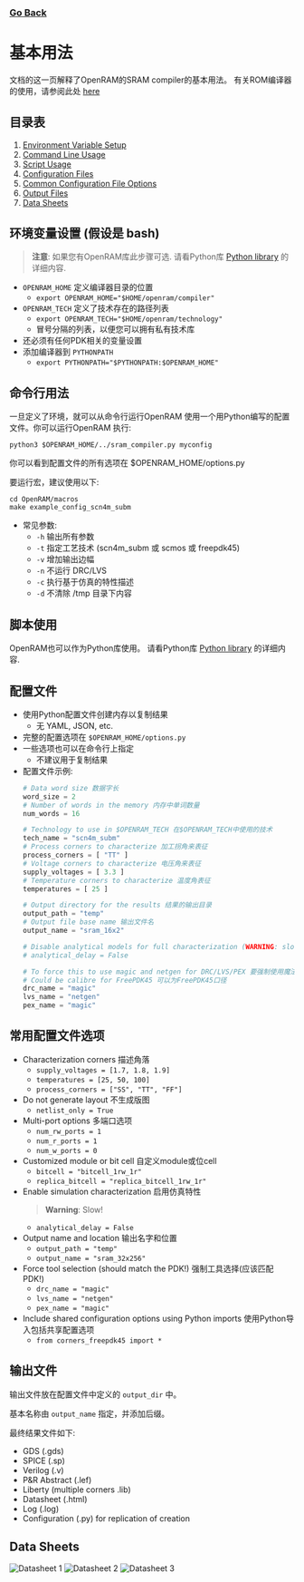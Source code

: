 ### [Go Back](./index.md#table-of-contents)

# 基本用法
文档的这一页解释了OpenRAM的SRAM compiler的基本用法。 有关ROM编译器的使用，请参阅此处 [here](./basic_rom_usage.md#go-back)



## 目录表
1. [Environment Variable Setup](#environment-variable-setup-assuming-bash)
1. [Command Line Usage](#command-line-usage)
1. [Script Usage](#script-usage)
1. [Configuration Files](#configuration-files)
1. [Common Configuration File Options](#common-configuration-file-options)
1. [Output Files](#output-files)
1. [Data Sheets](#data-sheets)



## 环境变量设置 (假设是 bash)
> **注意**: 如果您有OpenRAM库此步骤可选. 
> 请看Python库 [Python library](./python_library.md#go-back) 的详细内容.
* `OPENRAM_HOME` 定义编译器目录的位置
    * `export OPENRAM_HOME="$HOME/openram/compiler"`
* `OPENRAM_TECH` 定义了技术存在的路径列表
    * `export OPENRAM_TECH="$HOME/openram/technology"`
    * 冒号分隔的列表，以便您可以拥有私有技术库
* 还必须有任何PDK相关的变量设置
* 添加编译器到 `PYTHONPATH`
    * `export PYTHONPATH="$PYTHONPATH:$OPENRAM_HOME"`



## 命令行用法
一旦定义了环境，就可以从命令行运行OpenRAM
使用一个用Python编写的配置文件。你可以运行OpenRAM
执行:
```
python3 $OPENRAM_HOME/../sram_compiler.py myconfig
```
你可以看到配置文件的所有选项在
$OPENRAM\_HOME/options.py

要运行宏，建议使用以下:
```
cd OpenRAM/macros
make example_config_scn4m_subm
```

* 常见参数:
    * `-h` 输出所有参数
    * `-t` 指定工艺技术 (scn4m\_subm 或 scmos 或 freepdk45)
    * `-v` 增加输出边幅
    * `-n` 不运行 DRC/LVS
    * `-c` 执行基于仿真的特性描述
    * `-d` 不清除 /tmp 目录下内容



## 脚本使用
OpenRAM也可以作为Python库使用。 请看Python库
[Python library](./python_library.md#go-back) 的详细内容.



## 配置文件
* 使用Python配置文件创建内存以复制结果
    * 无 YAML, JSON, etc.
* 完整的配置选项在 `$OPENRAM_HOME/options.py`
* 一些选项也可以在命令行上指定
    * 不建议用于复制结果
* 配置文件示例:
    ```python
    # Data word size 数据字长
    word_size = 2
    # Number of words in the memory 内存中单词数量
    num_words = 16

    # Technology to use in $OPENRAM_TECH 在$OPENRAM_TECH中使用的技术
    tech_name = "scn4m_subm"
    # Process corners to characterize 加工拐角来表征
    process_corners = [ "TT" ]
    # Voltage corners to characterize 电压角来表征
    supply_voltages = [ 3.3 ]
    # Temperature corners to characterize 温度角表征
    temperatures = [ 25 ]

    # Output directory for the results 结果的输出目录
    output_path = "temp"
    # Output file base name 输出文件名
    output_name = "sram_16x2"

    # Disable analytical models for full characterization (WARNING: slow!) 禁用完整表征的分析模型(警告:缓慢!)
    # analytical_delay = False

    # To force this to use magic and netgen for DRC/LVS/PEX 要强制使用魔法和netgen的DRC/LVS/PEX
    # Could be calibre for FreePDK45 可以为FreePDK45口径
    drc_name = "magic"
    lvs_name = "netgen"
    pex_name = "magic"
    ```



## 常用配置文件选项
* Characterization corners 描述角落
    * `supply_voltages = [1.7, 1.8, 1.9]`
    * `temperatures = [25, 50, 100]`
    * `process_corners = ["SS", "TT", "FF"]`
* Do not generate layout 不生成版图
    * `netlist_only = True`
* Multi-port options 多端口选项
    * `num_rw_ports = 1`
    * `num_r_ports = 1`
    * `num_w_ports = 0`
* Customized module or bit cell 自定义module或位cell
    * `bitcell = "bitcell_1rw_1r"`
    * `replica_bitcell = "replica_bitcell_1rw_1r"`
* Enable simulation characterization 启用仿真特性
    > **Warning**: Slow!
    * `analytical_delay = False`
* Output name and location 输出名字和位置
    * `output_path = "temp"`
    * `output_name = "sram_32x256"`
* Force tool selection (should match the PDK!) 强制工具选择(应该匹配PDK!)
    * `drc_name = "magic"`
    * `lvs_name = "netgen"`
    * `pex_name = "magic"`
* Include shared configuration options using Python imports 使用Python导入包括共享配置选项
    * `from corners_freepdk45 import *`



## 输出文件
输出文件放在配置文件中定义的 `output_dir` 中。

基本名称由 `output_name` 指定，并添加后缀。

最终结果文件如下:
* GDS (.gds)
* SPICE (.sp)
* Verilog (.v)
* P&R Abstract (.lef)
* Liberty (multiple corners .lib)
* Datasheet (.html)
* Log (.log)
* Configuration (.py) for replication of creation



## Data Sheets
![Datasheet 1](../assets/images/basic_usage/datasheet_1.png)
![Datasheet 2](../assets/images/basic_usage/datasheet_2.png)
![Datasheet 3](../assets/images/basic_usage/datasheet_3.png)
